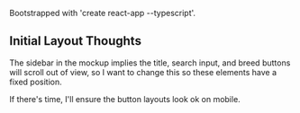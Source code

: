 Bootstrapped with 'create react-app --typescript'.

## Initial Layout Thoughts

The sidebar in the mockup implies the title, search input, and
breed buttons will scroll out of view, so I want to change
this so these elements have a fixed position.

If there's time, I'll ensure the button layouts look ok on mobile.
